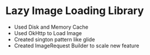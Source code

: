 # Lazy Image Loading Library
- Used Disk and Memory Cache
- Used OkHttp to Load Image
- Created sington pattern like glide
- Created ImageRequest Builder to scale new feature
